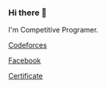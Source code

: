 ### Hi there 👋

I'm Competitive Programer.

[Codeforces](https://codeforces.com/profile/LunaScamanderLovegood)

[Facebook](https://www.facebook.com/huysmith.it/)

[Certificate](https://drive.google.com/drive/folders/1LTMavc2aw7AKFjsAVi3H5E1joxafm5R4?usp=sharing)
<!--
**duchuyvp/duchuyvp** is a ✨ _special_ ✨ repository because its `README.md` (this file) appears on your GitHub profile.

Here are some ideas to get you started:

- 🔭 I’m currently working on ...
- 🌱 I’m currently learning ...
- 👯 I’m looking to collaborate on ...
- 🤔 I’m looking for help with ...
- 💬 Ask me about ...
- 📫 How to reach me: ...
- 😄 Pronouns: ...
- ⚡ Fun fact: ...
-->
